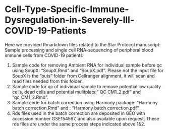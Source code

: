 # Cell-Type-Specific-Immune-Dysregulation-in-Severely-Ill-COVID-19-Patients
Here we provided Rmarkdown files related to the Star Protocol manuscript: Sample processing and single cell RNA-sequencing of peripheral blood immune cells from COVID-19 patients 

1.	Sample code for removing Ambient RNA for individual sample before qc using SoupX: “SoupX.Rmd” and “SoupX.pdf”. Please not the input file for SoupX is the “outs” folder from Cellranger alignment, it will scan and read files needed from this folder.
2.	Sample code for qc of individual sample to remove potential low quality cells, dead cells and potential mulitplets:” QC CM1_2.pdf” and “qc_CM1_2.Rmd”.
3.	Sample code for batch correction using Harmony package: “Harmony batch correction.Rmd” and : “Harmony batch correction.pdf”.
4.	Rds files used in the batch correction are deposited in GEO with accession number GSE154567, and also available upon request. These rds files are under the same process steps indicated above 1&2. 
